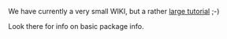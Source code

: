 We have currently a very small WIKI, but a rather [large tutorial](https://mlr-org.github.io/mlr-tutorial/tutorial/devel/html/) ;-)

Look there for info on basic package info.